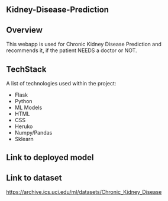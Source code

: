 ## Kidney-Disease-Prediction

## Overview
This webapp is used for Chronic Kidney Disease Prediction and recommends it, if the patient NEEDS a doctor or NOT. 



## TechStack

A list of technologies used within the project:
* Flask
* Python
* ML Models
* HTML
* CSS
* Heruko
* Numpy/Pandas
* Sklearn


## Link to deployed model


## Link to dataset

https://archive.ics.uci.edu/ml/datasets/Chronic_Kidney_Disease
